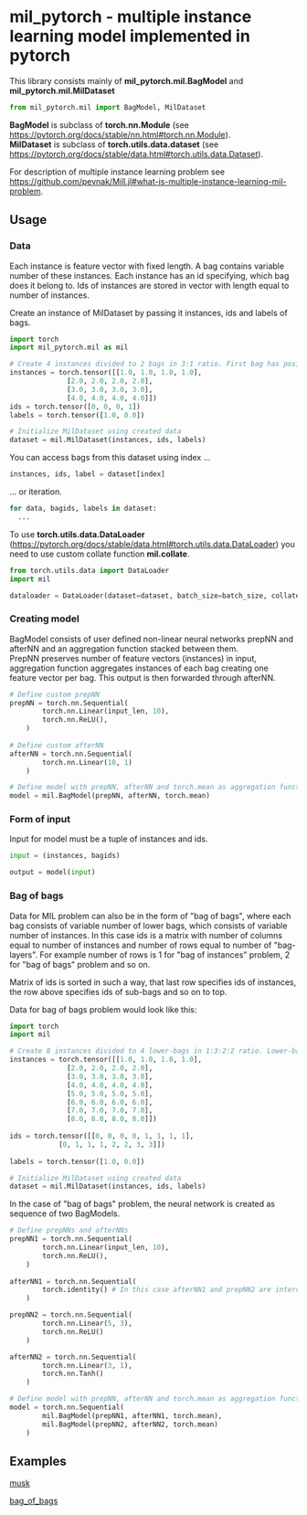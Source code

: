 # mil_pytorch - multiple instance learning model implemented in pytorch
This library consists mainly of **mil_pytorch.mil.BagModel** and **mil_pytorch.mil.MilDataset**

```python
from mil_pytorch.mil import BagModel, MilDataset
```

**BagModel** is subclass of **torch.nn.Module** (see https://pytorch.org/docs/stable/nn.html#torch.nn.Module).  
**MilDataset** is subclass of **torch.utils.data.dataset** (see https://pytorch.org/docs/stable/data.html#torch.utils.data.Dataset).  

For description of multiple instance learning problem see https://github.com/pevnak/Mill.jl#what-is-multiple-instance-learning-mil-problem.

## Usage
### Data
Each instance is feature vector with fixed length. A bag contains variable number of these instances. Each instance has an id specifying, which bag does it belong to. Ids of instances are stored in vector with length equal to number of instances.

Create an instance of MilDataset by passing it instances, ids and labels of bags.

```python
import torch
import mil_pytorch.mil as mil

# Create 4 instances divided to 2 bags in 3:1 ratio. First bag has positive label, second bag has negative label
instances = torch.tensor([[1.0, 1.0, 1.0, 1.0],
			  [2.0, 2.0, 2.0, 2.0],
			  [3.0, 3.0, 3.0, 3.0],
			  [4.0, 4.0, 4.0, 4.0]])
ids = torch.tensor([0, 0, 0, 1])
labels = torch.tensor([1.0, 0.0])

# Initialize MilDataset using created data
dataset = mil.MilDataset(instances, ids, labels)
```

You can access bags from this dataset using index ...  

```python
instances, ids, label = dataset[index]
```

... or iteration.

```python
for data, bagids, labels in dataset:
  ...
```

To use **torch.utils.data.DataLoader** (https://pytorch.org/docs/stable/data.html#torch.utils.data.DataLoader) you need to use custom collate function **mil.collate**.

```python
from torch.utils.data import DataLoader
import mil

dataloader = DataLoader(dataset=dataset, batch_size=batch_size, collate_fn=mil.collate)
```

### Creating model
BagModel consists of user defined non-linear neural networks prepNN and afterNN and an aggregation function stacked between them.  
PrepNN preserves number of feature vectors (instances) in input, aggregation function aggregates instances of each bag creating one feature vector per bag. This output is then forwarded through afterNN.

```python
# Define custom prepNN
prepNN = torch.nn.Sequential(
        torch.nn.Linear(input_len, 10),
        torch.nn.ReLU(),
    )
   
# Define custom afterNN
afterNN = torch.nn.Sequential(
        torch.nn.Linear(10, 1)
    )

# Define model with prepNN, afterNN and torch.mean as aggregation function
model = mil.BagModel(prepNN, afterNN, torch.mean)
```

### Form of input
Input for model must be a tuple of instances and ids.

```python
input = (instances, bagids)

output = model(input)
```


### Bag of bags

Data for MIL problem can also be in the form of "bag of bags", where each bag consists of variable number of lower bags, which consists of variable number of instances. In this case ids is a matrix with number of columns equal to number of instances and number of rows equal to number of "bag-layers". For example number of rows is 1 for "bag of instances" problem, 2 for "bag of bags" problem and so on.

Matrix of ids is sorted in such a way, that last row specifies ids of instances, the row above specifies ids of sub-bags and so on to top.

Data for bag of bags problem would look like this:

```python
import torch
import mil

# Create 8 instances divided to 4 lower-bags in 1:3:2:2 ratio. Lower-bags are divided into 2 bags in ratio 2:2 First bag has positive label, second bag has negative label
instances = torch.tensor([[1.0, 1.0, 1.0, 1.0],
			  [2.0, 2.0, 2.0, 2.0],
			  [3.0, 3.0, 3.0, 3.0],
			  [4.0, 4.0, 4.0, 4.0],
			  [5.0, 5.0, 5.0, 5.0],
			  [6.0, 6.0, 6.0, 6.0],
			  [7.0, 7.0, 7.0, 7.0],
			  [8.0, 8.0, 8.0, 8.0]])
						  
ids = torch.tensor([[0, 0, 0, 0, 1, 1, 1, 1],
		    [0, 1, 1, 1, 2, 2, 3, 3]])
					
labels = torch.tensor([1.0, 0.0])

# Initialize MilDataset using created data
dataset = mil.MilDataset(instances, ids, labels)
```



In the case of "bag of bags" problem, the neural network is created as sequence of two BagModels.

```python
# Define prepNNs and afterNNs
prepNN1 = torch.nn.Sequential(
        torch.nn.Linear(input_len, 10),
        torch.nn.ReLU(),
    )
   
afterNN1 = torch.nn.Sequential( 
        torch.identity() # In this case afterNN1 and prepNN2 are interchangeable
    )

prepNN2 = torch.nn.Sequential(
        torch.nn.Linear(5, 3),
        torch.nn.ReLU()
    )

afterNN2 = torch.nn.Sequential(
        torch.nn.Linear(3, 1),
        torch.nn.Tanh()
    )

# Define model with prepNN, afterNN and torch.mean as aggregation function
model = torch.nn.Sequential(
        mil.BagModel(prepNN1, afterNN1, torch.mean),
        mil.BagModel(prepNN2, afterNN2, torch.mean)
    )
```

## Examples
[musk](https://github.com/jakubmonhart/mil_pytorch/blob/master/examples/musk.py)

[bag\_of\_bags](https://github.com/jakubmonhart/mil_pytorch/blob/master/examples/bag_of_bags.py)
